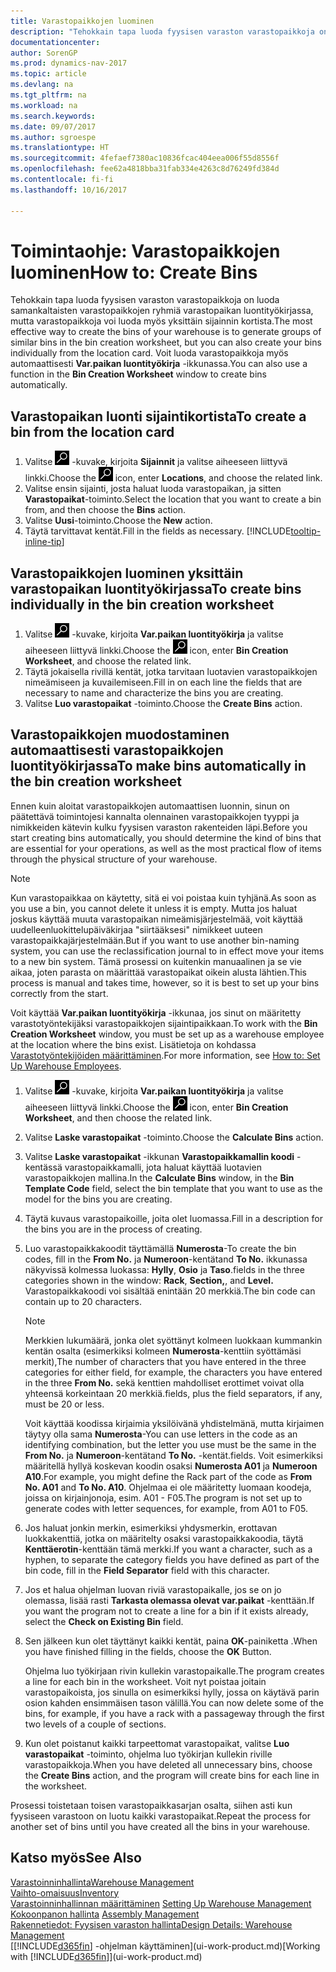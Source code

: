 ```yaml
---
title: Varastopaikkojen luominen
description: "Tehokkain tapa luoda fyysisen varaston varastopaikkoja on luoda samankaltaisten varastopaikkojen ryhmiä varastopaikan luontityökirjassa, mutta varastopaikkoja voi luoda myös yksittäin."
documentationcenter: 
author: SorenGP
ms.prod: dynamics-nav-2017
ms.topic: article
ms.devlang: na
ms.tgt_pltfrm: na
ms.workload: na
ms.search.keywords: 
ms.date: 09/07/2017
ms.author: sgroespe
ms.translationtype: HT
ms.sourcegitcommit: 4fefaef7380ac10836fcac404eea006f55d8556f
ms.openlocfilehash: fee62a4818bba31fab334e4263c8d76249fd384d
ms.contentlocale: fi-fi
ms.lasthandoff: 10/16/2017

---
```

# <a name="how-to-create-bins"></a><span data-ttu-id="2146b-103">Toimintaohje: Varastopaikkojen luominen</span><span class="sxs-lookup"><span data-stu-id="2146b-103">How to: Create Bins</span></span>
<span data-ttu-id="2146b-104">Tehokkain tapa luoda fyysisen varaston varastopaikkoja on luoda samankaltaisten varastopaikkojen ryhmiä varastopaikan luontityökirjassa, mutta varastopaikkoja voi luoda myös yksittäin sijainnin kortista.</span><span class="sxs-lookup"><span data-stu-id="2146b-104">The most effective way to create the bins of your warehouse is to generate groups of similar bins in the bin creation worksheet, but you can also create your bins individually from the location card.</span></span> <span data-ttu-id="2146b-105">Voit luoda varastopaikkoja myös automaattisesti **Var.paikan luontityökirja** -ikkunassa.</span><span class="sxs-lookup"><span data-stu-id="2146b-105">You can also use a function in the **Bin Creation Worksheet** window to create bins automatically.</span></span>  

## <a name="to-create-a-bin-from-the-location-card"></a><span data-ttu-id="2146b-106">Varastopaikan luonti sijaintikortista</span><span class="sxs-lookup"><span data-stu-id="2146b-106">To create a bin from the location card</span></span>  
1.  <span data-ttu-id="2146b-107">Valitse ![Etsi sivu tai raportti](media/ui-search/search_small.png "Etsi sivu tai raportti -kuvake") -kuvake, kirjoita **Sijainnit** ja valitse aiheeseen liittyvä linkki.</span><span class="sxs-lookup"><span data-stu-id="2146b-107">Choose the ![Search for Page or Report](media/ui-search/search_small.png "Search for Page or Report icon") icon, enter **Locations**, and choose the related link.</span></span>  
2.  <span data-ttu-id="2146b-108">Valitse ensin sijainti, josta haluat luoda varastopaikan, ja sitten **Varastopaikat**-toiminto.</span><span class="sxs-lookup"><span data-stu-id="2146b-108">Select the location that you want to create a bin from, and then choose the **Bins** action.</span></span>  
3. <span data-ttu-id="2146b-109">Valitse **Uusi**-toiminto.</span><span class="sxs-lookup"><span data-stu-id="2146b-109">Choose the **New** action.</span></span>
4. <span data-ttu-id="2146b-110">Täytä tarvittavat kentät.</span><span class="sxs-lookup"><span data-stu-id="2146b-110">Fill in the fields as necessary.</span></span> [!INCLUDE[tooltip-inline-tip](includes/tooltip-inline-tip_md.md)]  

## <a name="to-create-bins-individually-in-the-bin-creation-worksheet"></a><span data-ttu-id="2146b-111">Varastopaikkojen luominen yksittäin varastopaikan luontityökirjassa</span><span class="sxs-lookup"><span data-stu-id="2146b-111">To create bins individually in the bin creation worksheet</span></span>  
1.  <span data-ttu-id="2146b-112">Valitse ![Etsi sivu tai raportti](media/ui-search/search_small.png "Etsi sivu tai raportti -kuvake") -kuvake, kirjoita **Var.paikan luontityökirja** ja valitse aiheeseen liittyvä linkki.</span><span class="sxs-lookup"><span data-stu-id="2146b-112">Choose the ![Search for Page or Report](media/ui-search/search_small.png "Search for Page or Report icon") icon, enter **Bin Creation Worksheet**, and choose the related link.</span></span>  
2.  <span data-ttu-id="2146b-113">Täytä jokaisella rivillä kentät, jotka tarvitaan luotavien varastopaikkojen nimeämiseen ja kuvailemiseen.</span><span class="sxs-lookup"><span data-stu-id="2146b-113">Fill in on each line the fields that are necessary to name and characterize the bins you are creating.</span></span>  
3.  <span data-ttu-id="2146b-114">Valitse **Luo varastopaikat** -toiminto.</span><span class="sxs-lookup"><span data-stu-id="2146b-114">Choose the **Create Bins** action.</span></span>  

## <a name="to-make-bins-automatically-in-the-bin-creation-worksheet"></a><span data-ttu-id="2146b-115">Varastopaikkojen muodostaminen automaattisesti varastopaikkojen luontityökirjassa</span><span class="sxs-lookup"><span data-stu-id="2146b-115">To make bins automatically in the bin creation worksheet</span></span>  
<span data-ttu-id="2146b-116">Ennen kuin aloitat varastopaikkojen automaattisen luonnin, sinun on päätettävä toimintojesi kannalta olennainen varastopaikkojen tyyppi ja nimikkeiden kätevin kulku fyysisen varaston rakenteiden läpi.</span><span class="sxs-lookup"><span data-stu-id="2146b-116">Before you start creating bins automatically, you should determine the kind of bins that are essential for your operations, as well as the most practical flow of items through the physical structure of your warehouse.</span></span>  

> [!NOTE]  
>  <span data-ttu-id="2146b-117">Kun varastopaikkaa on käytetty, sitä ei voi poistaa kuin tyhjänä.</span><span class="sxs-lookup"><span data-stu-id="2146b-117">As soon as you use a bin, you cannot delete it unless it is empty.</span></span> <span data-ttu-id="2146b-118">Mutta jos haluat joskus käyttää muuta varastopaikan nimeämisjärjestelmää, voit käyttää uudelleenluokittelupäiväkirjaa "siirtääksesi" nimikkeet uuteen varastopaikkajärjestelmään.</span><span class="sxs-lookup"><span data-stu-id="2146b-118">But if you want to use another bin-naming system, you can use the reclassification journal to in effect move your items to a new bin system.</span></span> <span data-ttu-id="2146b-119">Tämä prosessi on kuitenkin manuaalinen ja se vie aikaa, joten parasta on määrittää varastopaikat oikein alusta lähtien.</span><span class="sxs-lookup"><span data-stu-id="2146b-119">This process is manual and takes time, however, so it is best to set up your bins correctly from the start.</span></span>  

<span data-ttu-id="2146b-120">Voit käyttää **Var.paikan luontityökirja** -ikkunaa, jos sinut on määritetty varastotyöntekijäksi varastopaikkojen sijaintipaikkaan.</span><span class="sxs-lookup"><span data-stu-id="2146b-120">To work with the **Bin Creation Worksheet** window, you must be set up as a warehouse employee at the location where the bins exist.</span></span> <span data-ttu-id="2146b-121">Lisätietoja on kohdassa [Varastotyöntekijöiden määrittäminen](warehouse-how-to-set-up-warehouse-employees.md).</span><span class="sxs-lookup"><span data-stu-id="2146b-121">For more information, see [How to: Set Up Warehouse Employees](warehouse-how-to-set-up-warehouse-employees.md).</span></span>    

1.  <span data-ttu-id="2146b-122">Valitse ![Etsi sivu tai raportti](media/ui-search/search_small.png "Etsi sivu tai raportti -kuvake") -kuvake, kirjoita **Var.paikan luontityökirja** ja valitse aiheeseen liittyvä linkki.</span><span class="sxs-lookup"><span data-stu-id="2146b-122">Choose the ![Search for Page or Report](media/ui-search/search_small.png "Search for Page or Report icon") icon, enter **Bin Creation Worksheet**, and then choose the related link.</span></span>  
2.  <span data-ttu-id="2146b-123">Valitse **Laske varastopaikat** -toiminto.</span><span class="sxs-lookup"><span data-stu-id="2146b-123">Choose the **Calculate Bins** action.</span></span>
3. <span data-ttu-id="2146b-124">Valitse **Laske varastopaikat** -ikkunan **Varastopaikkamallin koodi** -kentässä varastopaikkamalli, jota haluat käyttää luotavien varastopaikkojen mallina.</span><span class="sxs-lookup"><span data-stu-id="2146b-124">In the **Calculate Bins** window, in the **Bin Template Code** field, select the bin template that you want to use as the model for the bins you are creating.</span></span>
4.  <span data-ttu-id="2146b-125">Täytä kuvaus varastopaikoille, joita olet luomassa.</span><span class="sxs-lookup"><span data-stu-id="2146b-125">Fill in a description for the bins you are in the process of creating.</span></span>  
5.  <span data-ttu-id="2146b-126">Luo varastopaikkakoodit täyttämällä **Numerosta**-</span><span class="sxs-lookup"><span data-stu-id="2146b-126">To create the bin codes, fill in the **From No.**</span></span> <span data-ttu-id="2146b-127">ja **Numeroon**-kentät</span><span class="sxs-lookup"><span data-stu-id="2146b-127">and **To No.**</span></span> <span data-ttu-id="2146b-128">ikkunassa näkyvissä kolmessa luokassa: **Hylly**, **Osio** ja **Taso**.</span><span class="sxs-lookup"><span data-stu-id="2146b-128">fields in the three categories shown in the window: **Rack**, **Section,**, and **Level.**</span></span> <span data-ttu-id="2146b-129">Varastopaikkakoodi voi sisältää enintään 20 merkkiä.</span><span class="sxs-lookup"><span data-stu-id="2146b-129">The bin code can contain up to 20 characters.</span></span>  

    > [!NOTE]  
    >  <span data-ttu-id="2146b-130">Merkkien lukumäärä, jonka olet syöttänyt kolmeen luokkaan kummankin kentän osalta (esimerkiksi kolmeen **Numerosta**-kenttiin syöttämäsi merkit),</span><span class="sxs-lookup"><span data-stu-id="2146b-130">The number of characters that you have entered in the three categories for either field, for example, the characters you have entered in the three **From No.**</span></span> <span data-ttu-id="2146b-131">sekä kenttien mahdolliset erottimet voivat olla yhteensä korkeintaan 20 merkkiä.</span><span class="sxs-lookup"><span data-stu-id="2146b-131">fields, plus the field separators, if any, must be 20 or less.</span></span>  

     <span data-ttu-id="2146b-132">Voit käyttää koodissa kirjaimia yksilöivänä yhdistelmänä, mutta kirjaimen täytyy olla sama **Numerosta**-</span><span class="sxs-lookup"><span data-stu-id="2146b-132">You can use letters in the code as an identifying combination, but the letter you use must be the same in the **From No.**</span></span> <span data-ttu-id="2146b-133">ja **Numeroon**-kentät</span><span class="sxs-lookup"><span data-stu-id="2146b-133">and **To No.**</span></span> <span data-ttu-id="2146b-134">-kentät.</span><span class="sxs-lookup"><span data-stu-id="2146b-134">fields.</span></span> <span data-ttu-id="2146b-135">Voit esimerkiksi määritellä hyllyä koskevan koodin osaksi **Numerosta A01** ja **Numeroon A10**.</span><span class="sxs-lookup"><span data-stu-id="2146b-135">For example, you might define the Rack part of the code as **From No. A01** and **To No. A10**.</span></span> <span data-ttu-id="2146b-136">Ohjelmaa ei ole määritetty luomaan koodeja, joissa on kirjainjonoja, esim. A01 - F05.</span><span class="sxs-lookup"><span data-stu-id="2146b-136">The program is not set up to generate codes with letter sequences, for example, from A01 to F05.</span></span>  

6.  <span data-ttu-id="2146b-137">Jos haluat jonkin merkin, esimerkiksi yhdysmerkin, erottavan luokkakenttiä, jotka on määritelty osaksi varastopaikkakoodia, täytä **Kenttäerotin**-kenttään tämä merkki.</span><span class="sxs-lookup"><span data-stu-id="2146b-137">If you want a character, such as a hyphen, to separate the category fields you have defined as part of the bin code, fill in the **Field Separator** field with this character.</span></span>  
7.  <span data-ttu-id="2146b-138">Jos et halua ohjelman luovan riviä varastopaikalle, jos se on jo olemassa, lisää rasti **Tarkasta olemassa olevat var.paikat** -kenttään.</span><span class="sxs-lookup"><span data-stu-id="2146b-138">If you want the program not to create a line for a bin if it exists already, select the **Check on Existing Bin** field.</span></span>  
8. <span data-ttu-id="2146b-139">Sen jälkeen kun olet täyttänyt kaikki kentät, paina **OK**-painiketta .</span><span class="sxs-lookup"><span data-stu-id="2146b-139">When you have finished filling in the fields, choose the **OK** Button.</span></span>

    <span data-ttu-id="2146b-140">Ohjelma luo työkirjaan rivin kullekin varastopaikalle.</span><span class="sxs-lookup"><span data-stu-id="2146b-140">The program creates a line for each bin in the worksheet.</span></span> <span data-ttu-id="2146b-141">Voit nyt poistaa joitain varastopaikoista, jos sinulla on esimerkiksi hylly, jossa on käytävä parin osion kahden ensimmäisen tason välillä.</span><span class="sxs-lookup"><span data-stu-id="2146b-141">You can now delete some of the bins, for example, if you have a rack with a passageway through the first two levels of a couple of sections.</span></span>  

9. <span data-ttu-id="2146b-142">Kun olet poistanut kaikki tarpeettomat varastopaikat, valitse **Luo varastopaikat** -toiminto, ohjelma luo työkirjan kullekin riville varastopaikkoja.</span><span class="sxs-lookup"><span data-stu-id="2146b-142">When you have deleted all unnecessary bins, choose the **Create Bins** action, and the program will create bins for each line in the worksheet.</span></span>  

<span data-ttu-id="2146b-143">Prosessi toistetaan toisen varastopaikkasarjan osalta, siihen asti kun fyysiseen varastoon on luotu kaikki varastopaikat.</span><span class="sxs-lookup"><span data-stu-id="2146b-143">Repeat the process for another set of bins until you have created all the bins in your warehouse.</span></span>  

## <a name="see-also"></a><span data-ttu-id="2146b-144">Katso myös</span><span class="sxs-lookup"><span data-stu-id="2146b-144">See Also</span></span>  
[<span data-ttu-id="2146b-145">Varastoinninhallinta</span><span class="sxs-lookup"><span data-stu-id="2146b-145">Warehouse Management</span></span>](warehouse-manage-warehouse.md)  
[<span data-ttu-id="2146b-146">Vaihto-omaisuus</span><span class="sxs-lookup"><span data-stu-id="2146b-146">Inventory</span></span>](inventory-manage-inventory.md)  
<span data-ttu-id="2146b-147">[Varastoinninhallinnan määrittäminen](warehouse-setup-warehouse.md)   </span><span class="sxs-lookup"><span data-stu-id="2146b-147">[Setting Up Warehouse Management](warehouse-setup-warehouse.md)   </span></span>  
<span data-ttu-id="2146b-148">[Kokoonpanon hallinta](assembly-assemble-items.md)  </span><span class="sxs-lookup"><span data-stu-id="2146b-148">[Assembly Management](assembly-assemble-items.md)  </span></span>  
[<span data-ttu-id="2146b-149">Rakennetiedot: Fyysisen varaston hallinta</span><span class="sxs-lookup"><span data-stu-id="2146b-149">Design Details: Warehouse Management</span></span>](design-details-warehouse-management.md)  
<span data-ttu-id="2146b-150">[[!INCLUDE[d365fin](includes/d365fin_md.md)] -ohjelman käyttäminen](ui-work-product.md)</span><span class="sxs-lookup"><span data-stu-id="2146b-150">[Working with [!INCLUDE[d365fin](includes/d365fin_md.md)]](ui-work-product.md)</span></span>


